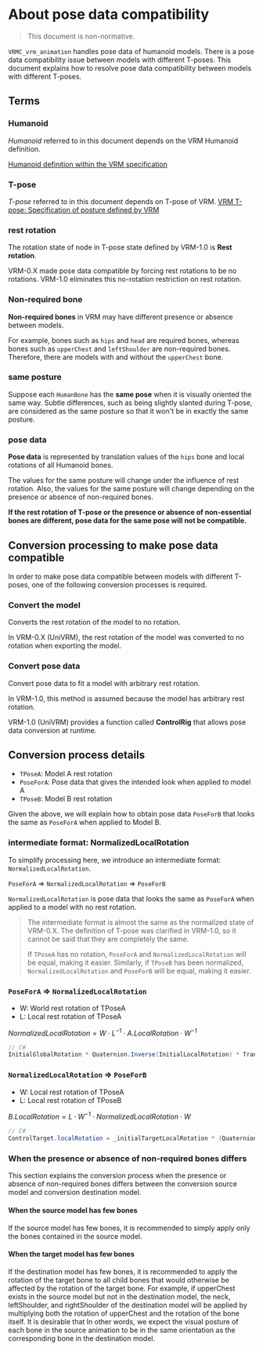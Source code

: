 # About pose data compatibility

> This document is non-normative.

`VRMC_vrm_animation` handles pose data of humanoid models.
There is a pose data compatibility issue between models with different T-poses.
This document explains how to resolve pose data compatibility between models with different T-poses.

## Terms

### Humanoid
*Humanoid* referred to in this document depends on the VRM Humanoid definition.

[Humanoid definition within the VRM specification](https://github.com/vrm-c/vrm-specification/blob/master/specification/VRMC_vrm-1.0/humanoid.ja.md)

### T-pose
*T-pose* referred to in this document depends on T-pose of VRM.
[VRM T-pose: Specification of posture defined by VRM](https://github.com/vrm-c/vrm-specification/blob/master/specification/VRMC_vrm-1.0/tpose.ja.md)

### rest rotation
The rotation state of node in T-pose state defined by VRM-1.0 is **Rest rotation**.

VRM-0.X made pose data compatible by forcing rest rotations to be no rotations.
VRM-1.0 eliminates this no-rotation restriction on rest rotation.

### Non-required bone
**Non-required bones** in VRM may have different presence or absence between models.

For example, bones such as `hips` and `head` are required bones, whereas bones such as `upperChest` and `leftShoulder` are non-required bones.
Therefore, there are models with and without the `upperChest` bone.

### same posture
Suppose each `HumanBone` has the **same pose** when it is visually oriented the same way.
Subtle differences, such as being slightly slanted during T-pose, are considered as the same posture so that it won't be in exactly the same posture.

### pose data
**Pose data** is represented by translation values of the `hips` bone and local rotations of all Humanoid bones.

The values for the same posture will change under the influence of rest rotation.
Also, the values for the same posture will change depending on the presence or absence of non-required bones.

**If the rest rotation of T-pose or the presence or absence of non-essential bones are different, pose data for the same pose will not be compatible.**

## Conversion processing to make pose data compatible

In order to make pose data compatible between models with different T-poses, one of the following conversion processes is required.

### Convert the model
Converts the rest rotation of the model to no rotation.

In VRM-0.X (UniVRM), the rest rotation of the model was converted to no rotation when exporting the model.

### Convert pose data
Convert pose data to fit a model with arbitrary rest rotation.

In VRM-1.0, this method is assumed because the model has arbitrary rest rotation.

VRM-1.0 (UniVRM) provides a function called **ControlRig** that allows pose data conversion at runtime.

## Conversion process details

- `TPoseA`: Model A rest rotation
- `PoseForA`: Pose data that gives the intended look when applied to model A
- `TPoseB`: Model B rest rotation

Given the above, we will explain how to obtain pose data `PoseForB` that looks the same as `PoseForA` when applied to Model B.

### intermediate format: NormalizedLocalRotation

To simplify processing here, we introduce an intermediate format: `NormalizedLocalRotation`.

`PoseForA` => `NormalizedLocalRotation` => `PoseForB`

`NormalizedLocalRotation` is pose data that looks the same as `PoseForA` when applied to a model with no rest rotation.

> The intermediate format is almost the same as the normalized state of VRM-0.X. The definition of T-pose was clarified in VRM-1.0, so it cannot be said that they are completely the same.
>
> If `TPoseA` has no rotation, `PoseForA` and `NormalizedLocalRotation` will be equal, making it easier.
> Similarly, if `TPoseB` has been normalized, `NormalizedLocalRotation` and `PoseForB` will be equal, making it easier.

### `PoseForA` => `NormalizedLocalRotation`

- W: World rest rotation of TPoseA
- L: Local rest rotation of TPoseA

$NormalizedLocalRotation = W \cdot L^{-1} \cdot A.LocalRotation \cdot W^{-1}$

```cs
// C#
InitialGlobalRotation * Quaternion.Inverse(InitialLocalRotation) * Transform.localRotation * Quaternion.Inverse(InitialGlobalRotation);
```

### `NormalizedLocalRotation` => `PoseForB`

- W: Local rest rotation of TPoseA
- L: Local rest rotation of TPoseB

$B.LocalRotation = L \cdot W^{-1} \cdot NormalizedLocalRotation \cdot W$

```cs
// C#
ControlTarget.localRotation = _initialTargetLocalRotation * (Quaternion.Inverse(_initialTargetGlobalRotation) * ControlBone.localRotation * _initialTargetGlobalRotation);
```

### When the presence or absence of non-required bones differs
This section explains the conversion process when the presence or absence of non-required bones differs between the conversion source model and conversion destination model.

#### When the source model has few bones
If the source model has few bones, it is recommended to simply apply only the bones contained in the source model.

#### When the target model has few bones
If the destination model has few bones, it is recommended to apply the rotation of the target bone to all child bones that would otherwise be affected by the rotation of the target bone.
For example, if upperChest exists in the source model but not in the destination model, the neck, leftShoulder, and rightShoulder of the destination model will be applied by multiplying both the rotation of upperChest and the rotation of the bone itself. It is desirable that
In other words, we expect the visual posture of each bone in the source animation to be in the same orientation as the corresponding bone in the destination model.

